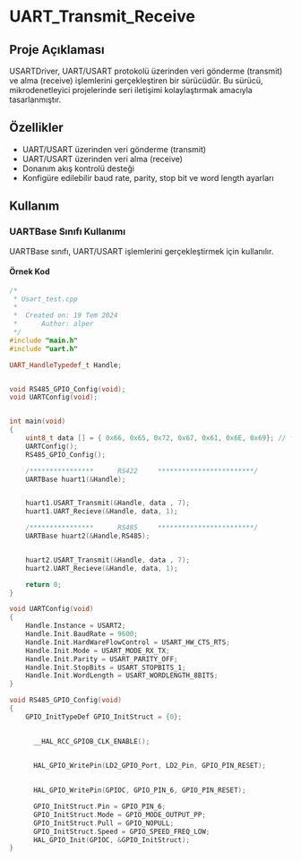 # UART_Transmit_Receive
## Proje Açıklaması
USARTDriver, UART/USART protokolü üzerinden veri gönderme (transmit) ve alma (receive) işlemlerini gerçekleştiren bir sürücüdür. Bu sürücü, mikrodenetleyici projelerinde seri iletişimi kolaylaştırmak amacıyla tasarlanmıştır.

## Özellikler
- UART/USART üzerinden veri gönderme (transmit)
- UART/USART üzerinden veri alma (receive)
- Donanım akış kontrolü desteği
- Konfigüre edilebilir baud rate, parity, stop bit ve word length ayarları

## Kullanım

### UARTBase Sınıfı Kullanımı
UARTBase sınıfı, UART/USART işlemlerini gerçekleştirmek için kullanılır.

#### Örnek Kod
```cpp
/*
 * Usart_test.cpp
 *
 *  Created on: 19 Tem 2024
 *      Author: alper
 */
#include "main.h"
#include "uart.h"

UART_HandleTypedef_t Handle;


void RS485_GPIO_Config(void);
void UARTConfig(void);


int main(void)
{
	uint8_t data [] = { 0x66, 0x65, 0x72, 0x67, 0x61, 0x6E, 0x69}; // f: 0x66 e: 0x65 r: 0x72 g: 0x67 a: 0x61 n: 0x6E i: 0x69
	UARTConfig();
	RS485_GPIO_Config();

	/****************      RS422     ************************/
	UARTBase huart1(&Handle);


	huart1.USART_Transmit(&Handle, data , 7);
	huart1.UART_Recieve(&Handle, data, 1);

	/****************      RS485     ************************/
	UARTBase huart2(&Handle,RS485);


	huart2.USART_Transmit(&Handle, data , 7);
	huart2.UART_Recieve(&Handle, data, 1);

	return 0;
}

void UARTConfig(void)
{
	Handle.Instance = USART2;
	Handle.Init.BaudRate = 9600;
	Handle.Init.HardWareFlowControl = USART_HW_CTS_RTS;
	Handle.Init.Mode = USART_MODE_RX_TX;
	Handle.Init.Parity = USART_PARITY_OFF;
	Handle.Init.StopBits = USART_STOPBITS_1;
	Handle.Init.WordLength = USART_WORDLENGTH_8BITS;
}

void RS485_GPIO_Config(void)
{
	GPIO_InitTypeDef GPIO_InitStruct = {0};
	

	  __HAL_RCC_GPIOB_CLK_ENABLE();

	 
	  HAL_GPIO_WritePin(LD2_GPIO_Port, LD2_Pin, GPIO_PIN_RESET);

	 
	  HAL_GPIO_WritePin(GPIOC, GPIO_PIN_6, GPIO_PIN_RESET);

	  GPIO_InitStruct.Pin = GPIO_PIN_6;
	  GPIO_InitStruct.Mode = GPIO_MODE_OUTPUT_PP;
	  GPIO_InitStruct.Pull = GPIO_NOPULL;
	  GPIO_InitStruct.Speed = GPIO_SPEED_FREQ_LOW;
	  HAL_GPIO_Init(GPIOC, &GPIO_InitStruct);
}
